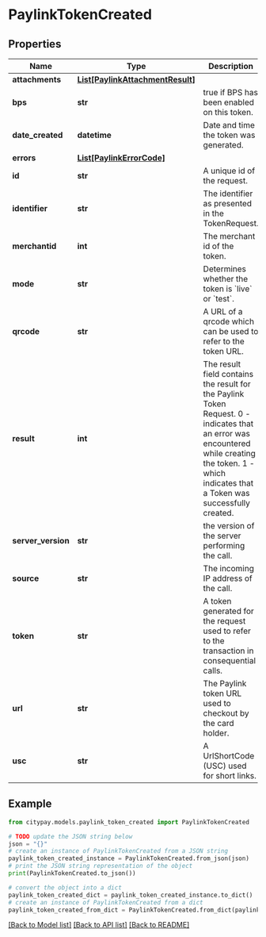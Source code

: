 # PaylinkTokenCreated


## Properties

Name | Type | Description | Notes
------------ | ------------- | ------------- | -------------
**attachments** | [**List[PaylinkAttachmentResult]**](PaylinkAttachmentResult.md) |  | [optional] 
**bps** | **str** | true if BPS has been enabled on this token. | [optional] 
**date_created** | **datetime** | Date and time the token was generated. | [optional] 
**errors** | [**List[PaylinkErrorCode]**](PaylinkErrorCode.md) |  | [optional] 
**id** | **str** | A unique id of the request. | 
**identifier** | **str** | The identifier as presented in the TokenRequest. | [optional] 
**merchantid** | **int** | The merchant id of the token. | [optional] 
**mode** | **str** | Determines whether the token is &#x60;live&#x60; or &#x60;test&#x60;. | [optional] 
**qrcode** | **str** | A URL of a qrcode which can be used to refer to the token URL. | [optional] 
**result** | **int** | The result field contains the result for the Paylink Token Request. 0 - indicates that an error was encountered while creating the token. 1 - which indicates that a Token was successfully created. | 
**server_version** | **str** | the version of the server performing the call. | [optional] 
**source** | **str** | The incoming IP address of the call. | [optional] 
**token** | **str** | A token generated for the request used to refer to the transaction in consequential calls. | 
**url** | **str** | The Paylink token URL used to checkout by the card holder. | [optional] 
**usc** | **str** | A UrlShortCode (USC) used for short links. | [optional] 

## Example

```python
from citypay.models.paylink_token_created import PaylinkTokenCreated

# TODO update the JSON string below
json = "{}"
# create an instance of PaylinkTokenCreated from a JSON string
paylink_token_created_instance = PaylinkTokenCreated.from_json(json)
# print the JSON string representation of the object
print(PaylinkTokenCreated.to_json())

# convert the object into a dict
paylink_token_created_dict = paylink_token_created_instance.to_dict()
# create an instance of PaylinkTokenCreated from a dict
paylink_token_created_from_dict = PaylinkTokenCreated.from_dict(paylink_token_created_dict)
```
[[Back to Model list]](../README.md#documentation-for-models) [[Back to API list]](../README.md#documentation-for-api-endpoints) [[Back to README]](../README.md)


